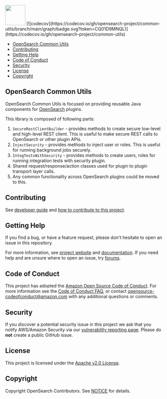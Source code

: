 <img src="https://opensearch.org/assets/img/opensearch-logo-themed.svg" height="64px">
[![codecov](https://codecov.io/gh/opensearch-project/common-utils/branch/main/graph/badge.svg?token=CQ01D9MNQL)](https://codecov.io/gh/opensearch-project/common-utils)

- [OpenSearch Common Utils](#opensearch-common-utils)
- [Contributing](#contributing)
- [Getting Help](#getting-help)
- [Code of Conduct](#code-of-conduct)
- [Security](#security)
- [License](#license)
- [Copyright](#copyright)

## OpenSearch Common Utils 

OpenSearch Common Utils is focused on providing reusable Java components for [OpenSearch](https://opensearch.org/) plugins.

This library is composed of following parts:

1. `SecureRestClientBuilder` - provides methods to create secure low-level and high-level REST client. This is useful to make secure REST calls to OpenSearch or other plugin APIs. 
2. `InjectSecurity` - provides methods to inject user or roles. This is useful for running background jobs securely.
3. `IntegTestsWithSecurity` - provides methods to create users, roles for running integration tests with security plugin.
4. Shared request/response/action classes used for plugin to plugin transport layer calls.
5. Any common functionality across OpenSearch plugins could be moved to this.

## Contributing

See [developer guide](DEVELOPER_GUIDE.md) and [how to contribute to this project](CONTRIBUTING.md). 

## Getting Help

If you find a bug, or have a feature request, please don't hesitate to open an issue in this repository.

For more information, see [project website](https://opensearch.org/) and [documentation](https://docs-beta.opensearch.org/). If you need help and are unsure where to open an issue, try [forums](https://discuss.opendistrocommunity.dev/).

## Code of Conduct

This project has adopted the [Amazon Open Source Code of Conduct](CODE_OF_CONDUCT.md). For more information see the [Code of Conduct FAQ](https://aws.github.io/code-of-conduct-faq), or contact [opensource-codeofconduct@amazon.com](mailto:opensource-codeofconduct@amazon.com) with any additional questions or comments.

## Security

If you discover a potential security issue in this project we ask that you notify AWS/Amazon Security via our [vulnerability reporting page](http://aws.amazon.com/security/vulnerability-reporting/). Please do **not** create a public GitHub issue.

## License

This project is licensed under the [Apache v2.0 License](LICENSE.txt).

## Copyright

Copyright OpenSearch Contributors. See [NOTICE](NOTICE.txt) for details.
